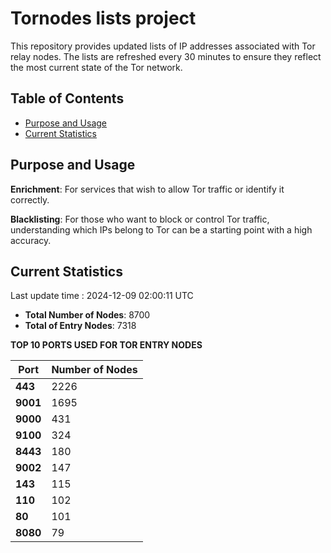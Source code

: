 # Tornodes lists project

This repository provides updated lists of IP addresses associated with Tor relay nodes. The lists are refreshed every 30 minutes to ensure they reflect the most current state of the Tor network.

## Table of Contents

- [Purpose and Usage](#purpose-and-usage)
- [Current Statistics](#current-statistics)


## Purpose and Usage

**Enrichment**: For services that wish to allow Tor traffic or identify it correctly.

**Blacklisting**: For those who want to block or control Tor traffic, understanding which IPs belong to Tor can be a starting point with a high accuracy.

## Current Statistics

Last update time : 2024-12-09 02:00:11 UTC

- **Total Number of Nodes**: 8700
- **Total of Entry Nodes**: 7318

**TOP 10 PORTS USED FOR TOR ENTRY NODES**

| **Port** | **Number of Nodes** |
|------|-----------------|
| **443**   | 2226  |
| **9001**   | 1695  |
| **9000**   | 431  |
| **9100**   | 324  |
| **8443**   | 180  |
| **9002**   | 147  |
| **143**   | 115  |
| **110**   | 102  |
| **80**   | 101  |
| **8080**   | 79  |

